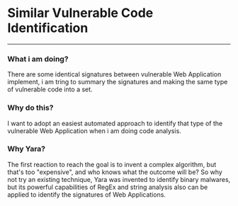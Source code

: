 # Similar Vulnerable Code Identification
----
### What i am doing?
  There are some identical signatures between vulnerable Web Application implement, i am tring to summary the signatures and making the same type of vulnerable code into a set.

### Why do this?
  I want to adopt an easiest automated approach to identify that type of the vulnerable Web Application when i am doing code analysis.

### Why Yara?
  The first reaction to reach the goal is to invent a complex algorithm, but that's too "expensive", and who knows what the outcome will be? So why not try an existing technique,
  Yara was invented to identify binary malwares, but its powerful capabilities of RegEx and string analysis also can be applied to identify the signatures of Web Applications.


 
